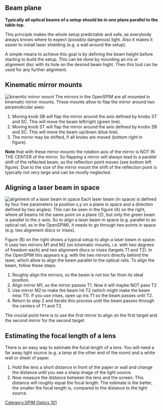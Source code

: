 ## Beam plane

**Typically all optical beams of a setup should be in one plane parallel
to the table top.**

This principle makes the whole setup predictable and safe, as everybody
always knows where to expect (possibly dangerous) light. Also it makes
it easier to install laser shielding (e.g. a wall around the setup).

A simple means to achieve this goal is by defining the beam height
before starting to build the setup. This can be done by mounting an iris
or alignment disc with its hole on the desired beam hight. Then this
tool can be used for any further alignment.

## Kinematic mirror mounts

![kinemtic mirror mount](Spimoptics_kinematicmirrormount.png
"kinemtic mirror mount") The mirrors in the OpenSPIM are all mounted in
kinematic mirror mounts. These mounts allow to flap the mirror around
two perpendicular axes:

1.  Moving knob SB will flap the mirror around the axis defined by knobs
    ST and SC. This will move the beam left/right (green line).
2.  Moving knob ST will flap the mirror around the axis defined by knobs
    SB and SC. This will move the beam up/down (blue line).
3.  The mirror may be shifted, if all knobs are moved (bottom right in
    figure).

**Note** that with these mirror mounts the rotation axis of the mirror
is NOT IN THE CENTER of the mirror. So flapping a mirror will always
lead to a parallel shift of the reflected beam, as the reflection point
moves (see bottom left figure). Due to the size of the mirror mount the
shift of the reflection point is typically not very large and can be
mostly neglected.

## Aligning a laser beam in space

![alignment of a laser beam in space](Spimoptics_alignmentinspace.png
"alignment of a laser beam in space") Each laser beam (in space) is
defined by four free parameters (a position x,y on a plane in space and
a direction defined by two angles). This can be seen in the figure (A)
on the right, where all beams hit the same point on a plane (2), but
only the green beam is parallel to the z-axis. So to align a laser beam
in space (e.g. parallel to an optical rail, as in the OpenSPIM), it
needs to go through two points in space (e.g. two alignment discs or
irises).

Figure (B) on the right shows a typical setup to align a laser beam in
space. It uses two mirrors M1 and M2 (on kinematic mounts, i.e. with two
degrees of freedom each) and two alignment discs or irises (targets T1
and T2). In the OpenSPIM this appears e.g. with the two mirrors directly
behind the laser, which allow to align the beam parallel to the optical
rails. To align the beam, follow these steps:

1.  Roughly align the mirrors, so the beam is not too far from its ideal
    position.
2.  Align mirror M1, so the mirror passes T1. Now it will maybe NOT pass
    T2
3.  Use mirror M2 to make the beam hit T2 (which might make the beam
    miss T1). If you use irises, open up iris T1 so the beam passes
    until T2.
4.  Return to step 2 and iterate this process until the beam passes
    through the centers of T1 and T2.

The crucial point here is to use the first mirror to align on the first
target and the second mirror for the second target.

## Estimating the focal length of a lens

There is an easy way to estimate the focal length of a lens. You will
need a far away light source (e.g. a lamp at the other end of the room)
and a white wall or sheet of paper.

1.  Hold the lens a short distance in front of the paper or wall and
    change the distance until you see a sharp image of the light source.
2.  Now measure the distance between the lens and the screen. This
    distance will roughly equal the focal length. The estimate is the
    better, the smaller the focal length is, compared to the distance to
    the light source.

[Category:SPIM Optics 101](Category:SPIM_Optics_101 "wikilink")
